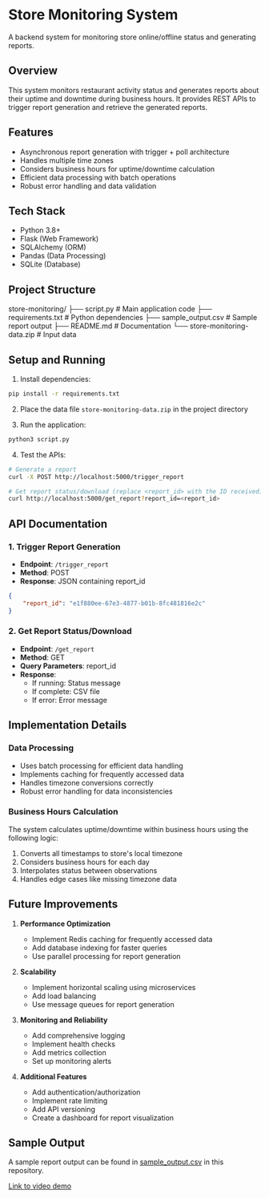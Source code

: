 # Store Monitoring System
A backend system for monitoring store online/offline status and generating reports.

## Overview
This system monitors restaurant activity status and generates reports about their uptime and downtime during business hours. It provides REST APIs to trigger report generation and retrieve the generated reports.

## Features
- Asynchronous report generation with trigger + poll architecture
- Handles multiple time zones
- Considers business hours for uptime/downtime calculation
- Efficient data processing with batch operations
- Robust error handling and data validation

## Tech Stack
- Python 3.8+
- Flask (Web Framework)
- SQLAlchemy (ORM)
- Pandas (Data Processing)
- SQLite (Database)

## Project Structure


store-monitoring/
├── script.py # Main application code
├── requirements.txt # Python dependencies
├── sample_output.csv # Sample report output
├── README.md # Documentation
└── store-monitoring-data.zip # Input data


## Setup and Running
1. Install dependencies:
```bash
pip install -r requirements.txt
```

2. Place the data file `store-monitoring-data.zip` in the project directory

3. Run the application:
```bash
python3 script.py
```

4. Test the APIs:
```bash
# Generate a report
curl -X POST http://localhost:5000/trigger_report

# Get report status/download (replace <report_id> with the ID received)
curl http://localhost:5000/get_report?report_id=<report_id>
```

## API Documentation

### 1. Trigger Report Generation
- **Endpoint**: `/trigger_report`
- **Method**: POST
- **Response**: JSON containing report_id
```json
{
    "report_id": "e1f880ee-67e3-4877-b01b-8fc481816e2c"
}
```

### 2. Get Report Status/Download
- **Endpoint**: `/get_report`
- **Method**: GET
- **Query Parameters**: report_id
- **Response**: 
  - If running: Status message
  - If complete: CSV file
  - If error: Error message

## Implementation Details

### Data Processing
- Uses batch processing for efficient data handling
- Implements caching for frequently accessed data
- Handles timezone conversions correctly
- Robust error handling for data inconsistencies

### Business Hours Calculation
The system calculates uptime/downtime within business hours using the following logic:
1. Converts all timestamps to store's local timezone
2. Considers business hours for each day
3. Interpolates status between observations
4. Handles edge cases like missing timezone data

## Future Improvements
1. **Performance Optimization**
   - Implement Redis caching for frequently accessed data
   - Add database indexing for faster queries
   - Use parallel processing for report generation

2. **Scalability**
   - Implement horizontal scaling using microservices
   - Add load balancing
   - Use message queues for report generation

3. **Monitoring and Reliability**
   - Add comprehensive logging
   - Implement health checks
   - Add metrics collection
   - Set up monitoring alerts

4. **Additional Features**
   - Add authentication/authorization
   - Implement rate limiting
   - Add API versioning
   - Create a dashboard for report visualization

## Sample Output
A sample report output can be found in [sample_output.csv](sample_output.csv) in this repository.

[Link to video demo](https://www.loom.com/share/2ec126b96357447ca0a7377a3b66362f?sid=305a9d02-ab69-4c23-91b0-47dba49b4fe2)